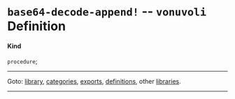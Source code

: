 

<a id='definition__vonuvoli__base64-decode-append_21'></a>

# `base64-decode-append!` -- `vonuvoli` Definition


<a id='definition__vonuvoli__base64-decode-append_21__kind'></a>

#### Kind

`procedure`;

----

Goto: [library](../../vonuvoli/_index.md#library__vonuvoli), [categories](../../vonuvoli/categories/_index.md#toc__vonuvoli__categories), [exports](../../vonuvoli/exports/_index.md#toc__vonuvoli__exports), [definitions](../../vonuvoli/definitions/_index.md#toc__vonuvoli__definitions), other [libraries](../../_libraries.md#toc__libraries).

----

